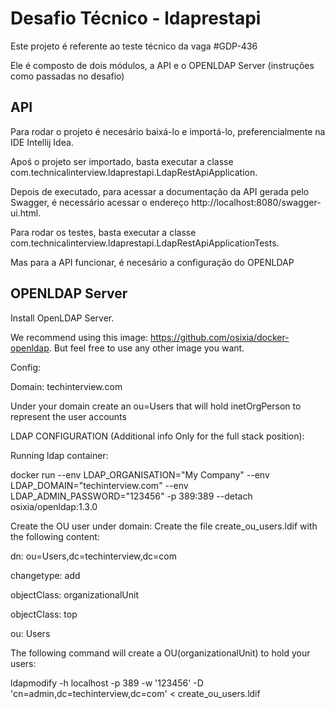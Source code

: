 # Desafio Técnico - ldaprestapi

Este projeto é referente ao teste técnico da vaga #GDP-436

Ele é composto de dois módulos, a API e o OPENLDAP Server (instruções como passadas no desafio)

## API

Para rodar o projeto é necesário baixá-lo e importá-lo, preferencialmente na IDE Intellij Idea.

Apoś o projeto ser importado, basta executar a classe com.technicalinterview.ldaprestapi.LdapRestApiApplication.

Depois de executado, para acessar a documentação da API gerada pelo Swagger, é necessário acessar o endereço http://localhost:8080/swagger-ui.html.

Para rodar os testes, basta executar a classe com.technicalinterview.ldaprestapi.LdapRestApiApplicationTests.

Mas para a API funcionar, é necesário a configuração do OPENLDAP

## OPENLDAP Server

Install OpenLDAP Server.

We recommend using this image: https://github.com/osixia/docker-openldap. But feel free to use any other image you want.

Config:

Domain: techinterview.com

Under your domain create an ou=Users that will hold inetOrgPerson to represent the user accounts



LDAP CONFIGURATION (Additional info Only for the full stack position):

Running ldap container:


docker run --env LDAP_ORGANISATION="My Company" --env LDAP_DOMAIN="techinterview.com" --env LDAP_ADMIN_PASSWORD="123456" -p 389:389 --detach osixia/openldap:1.3.0


Create the OU user under domain:
Create the file create_ou_users.ldif with the following content:

dn: ou=Users,dc=techinterview,dc=com

changetype: add

objectClass: organizationalUnit

objectClass: top

ou: Users

<blank line at the end of the file>


The following command will create a OU(organizationalUnit) to hold your users:

ldapmodify -h localhost -p 389 -w '123456' -D 'cn=admin,dc=techinterview,dc=com'  <  create_ou_users.ldif
